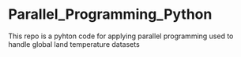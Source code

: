 # Parallel_Programming_Python
This repo is a pyhton code for applying parallel programming used to handle global land temperature datasets
